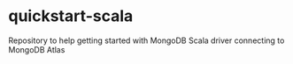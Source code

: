 # quickstart-scala
Repository to help getting started with MongoDB Scala driver connecting to MongoDB Atlas
